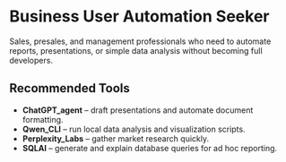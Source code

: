 # Business User Automation Seeker

Sales, presales, and management professionals who need to automate reports, presentations, or simple data analysis without becoming full developers.

## Recommended Tools
- **ChatGPT_agent** – draft presentations and automate document formatting.
- **Qwen_CLI** – run local data analysis and visualization scripts.
- **Perplexity_Labs** – gather market research quickly.
- **SQLAI** – generate and explain database queries for ad hoc reporting.
